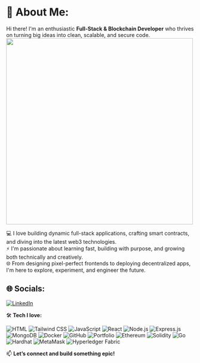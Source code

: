 # 💫 About Me: 

Hi there! I'm an enthusiastic **Full-Stack & Blockchain Developer** who thrives on turning big ideas into clean, scalable, and secure code.  
<img src="https://github.com/Anmol-Baranwal/Cool-GIFs-For-GitHub/assets/74038190/f5d2d866-d25c-4873-8d82-425d2c62fc2e" width="500">

💻 I love building dynamic full-stack applications, crafting smart contracts, and diving into the latest web3 technologies.  
⚡ I'm passionate about learning fast, building with purpose, and growing both technically and creatively.  
🌐 From designing pixel-perfect frontends to deploying decentralized apps, I'm here to explore, experiment, and engineer the future.  


## 🌐 Socials:
[![LinkedIn](https://img.shields.io/badge/LinkedIn-%230077B5.svg?logo=linkedin&logoColor=white)](https://linkedin.com/in/linkedin.com/in/anjitha-t-v) 

🛠️ **Tech I love:**  

![HTML](https://img.shields.io/badge/-HTML-E34F26?style=flat-square&logo=HTML5&logoColor=white)
![Tailwind CSS](https://img.shields.io/badge/-TailwindCSS-38B2AC?style=flat-square&logo=TailwindCSS&logoColor=white)
![JavaScript](https://img.shields.io/badge/-JavaScript-F7DF1E?style=flat-square&logo=JavaScript&logoColor=black)
![React](https://img.shields.io/badge/-React-61DAFB?style=flat-square&logo=React&logoColor=black)
![Node.js](https://img.shields.io/badge/-Node.js-339933?style=flat-square&logo=Node.js&logoColor=white)
![Express.js](https://img.shields.io/badge/-Express.js-000000?style=flat-square&logo=express&logoColor=white)
![MongoDB](https://img.shields.io/badge/-MongoDB-47A248?style=flat-square&logo=MongoDB&logoColor=white)
![Docker](https://img.shields.io/badge/-Docker-2496ED?style=flat-square&logo=Docker&logoColor=white)
![GitHub](https://img.shields.io/badge/github-%23121011.svg?style=for-the-badge&logo=github&logoColor=white) 
![Portfolio](https://img.shields.io/badge/Portfolio-%23000000.svg?style=for-the-badge&logo=firefox&logoColor=#FF7139)
![Ethereum](https://img.shields.io/badge/Ethereum-3C3C3D?style=for-the-badge&logo=ethereum&logoColor=white)
![Solidity](https://img.shields.io/badge/Solidity-%23363636.svg?style=for-the-badge&logo=solidity&logoColor=white)
![Go](https://img.shields.io/badge/Go-00ADD8?style=for-the-badge&logo=go&logoColor=white)
![Hardhat](https://img.shields.io/badge/Hardhat-FCC72B?style=for-the-badge)
![MetaMask](https://img.shields.io/badge/MetaMask-E2761B?style=for-the-badge)
![Hyperledger Fabric](https://img.shields.io/badge/Hyperledger%20Fabric-2C3E50?style=for-the-badge&logo=hyperledger&logoColor=white)

<!-- Proudly created with GPRM ( https://gprm.itsvg.in ) -->

📫 **Let’s connect and build something epic!**
